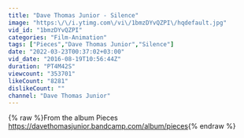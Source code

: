 ```yaml
---
title: "Dave Thomas Junior - Silence"
image: "https:\/\/i.ytimg.com\/vi\/1bmzDYvQZPI\/hqdefault.jpg"
vid_id: "1bmzDYvQZPI"
categories: "Film-Animation"
tags: ["Pieces","Dave Thomas Junior","Silence"]
date: "2022-03-23T00:37:02+03:00"
vid_date: "2016-08-19T10:56:44Z"
duration: "PT4M42S"
viewcount: "353701"
likeCount: "8281"
dislikeCount: ""
channel: "Dave Thomas Junior"
---
```

{% raw %}From the album Pieces <a rel="nofollow" target="blank" href="https://davethomasjunior.bandcamp.com/album/pieces">https://davethomasjunior.bandcamp.com/album/pieces</a>{% endraw %}
